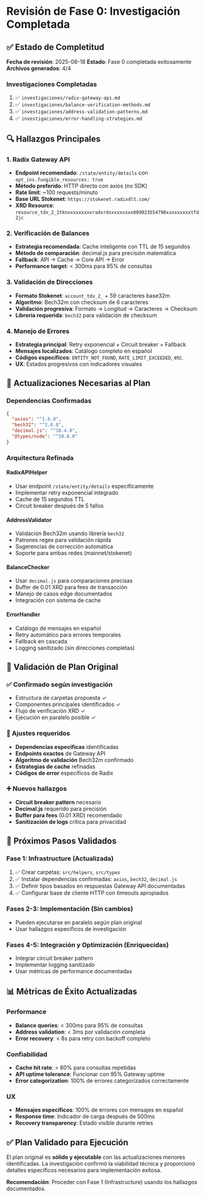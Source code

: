 # Revisión de Fase 0: Investigación Completada

## ✅ Estado de Completitud

**Fecha de revisión**: 2025-08-18
**Estado**: Fase 0 completada exitosamente
**Archivos generados**: 4/4

### Investigaciones Completadas

1. ✅ `investigaciones/radix-gateway-api.md`
2. ✅ `investigaciones/balance-verification-methods.md`
3. ✅ `investigaciones/address-validation-patterns.md`
4. ✅ `investigaciones/error-handling-strategies.md`

## 🔍 Hallazgos Principales

### 1. Radix Gateway API
- **Endpoint recomendado**: `/state/entity/details` con `opt_ins.fungible_resources: true`
- **Método preferido**: HTTP directo con axios (no SDK)
- **Rate limit**: ~100 requests/minuto
- **Base URL Stokenet**: `https://stokenet.radixdlt.com/`
- **XRD Resource**: `resource_tdx_2_1tknxxxxxxxxxradxrdxxxxxxxxx009923554798xxxxxxxxxtfd2jc`

### 2. Verificación de Balances
- **Estrategia recomendada**: Cache inteligente con TTL de 15 segundos
- **Método de comparación**: decimal.js para precisión matemática
- **Fallback**: API → Cache → Core API → Error
- **Performance target**: < 300ms para 95% de consultas

### 3. Validación de Direcciones
- **Formato Stokenet**: `account_tdx_2_` + 59 caracteres base32m
- **Algoritmo**: Bech32m con checksum de 6 caracteres
- **Validación progresiva**: Formato → Longitud → Caracteres → Checksum
- **Librería requerida**: `bech32` para validación de checksum

### 4. Manejo de Errores
- **Estrategia principal**: Retry exponencial + Circuit breaker + Fallback
- **Mensajes localizados**: Catálogo completo en español
- **Códigos específicos**: `ENTITY_NOT_FOUND`, `RATE_LIMIT_EXCEEDED`, etc.
- **UX**: Estados progresivos con indicadores visuales

## 📝 Actualizaciones Necesarias al Plan

### Dependencias Confirmadas
```json
{
  "axios": "^1.6.0",
  "bech32": "^2.0.0", 
  "decimal.js": "^10.4.0",
  "@types/node": "^20.0.0"
}
```

### Arquitectura Refinada

#### RadixAPIHelper
- Usar endpoint `/state/entity/details` específicamente
- Implementar retry exponencial integrado
- Cache de 15 segundos TTL
- Circuit breaker después de 5 fallos

#### AddressValidator  
- Validación Bech32m usando librería `bech32`
- Patrones regex para validación rápida
- Sugerencias de corrección automática
- Soporte para ambas redes (mainnet/stokenet)

#### BalanceChecker
- Usar `decimal.js` para comparaciones precisas
- Buffer de 0.01 XRD para fees de transacción
- Manejo de casos edge documentados
- Integración con sistema de cache

#### ErrorHandler
- Catálogo de mensajes en español
- Retry automático para errores temporales
- Fallback en cascada
- Logging sanitizado (sin direcciones completas)

## 🚦 Validación de Plan Original

### ✅ Confirmado según investigación
- Estructura de carpetas propuesta ✓
- Componentes principales identificados ✓  
- Flujo de verificación XRD ✓
- Ejecución en paralelo posible ✓

### 🔄 Ajustes requeridos
- **Dependencias específicas** identificadas
- **Endpoints exactos** de Gateway API
- **Algoritmo de validación** Bech32m confirmado
- **Estrategias de cache** refinadas
- **Códigos de error** específicos de Radix

### ➕ Nuevos hallazgos
- **Circuit breaker pattern** necesario
- **Decimal.js** requerido para precisión
- **Buffer para fees** (0.01 XRD) recomendado
- **Sanitización de logs** crítica para privacidad

## 🎯 Próximos Pasos Validados

### Fase 1: Infrastructure (Actualizada)
1. ✅ Crear carpetas: `src/helpers`, `src/types`
2. ✅ Instalar dependencias confirmadas: `axios`, `bech32`, `decimal.js`
3. ✅ Definir tipos basados en respuestas Gateway API documentadas
4. ✅ Configurar base de cliente HTTP con timeouts apropiados

### Fases 2-3: Implementación (Sin cambios)
- Pueden ejecutarse en paralelo según plan original
- Usar hallazgos específicos de investigación

### Fases 4-5: Integración y Optimización (Enriquecidas)
- Integrar circuit breaker pattern
- Implementar logging sanitizado
- Usar métricas de performance documentadas

## 📊 Métricas de Éxito Actualizadas

### Performance
- **Balance queries**: < 300ms para 95% de consultas
- **Address validation**: < 3ms por validación completa
- **Error recovery**: < 8s para retry con backoff completo

### Confiabilidad  
- **Cache hit rate**: > 80% para consultas repetidas
- **API uptime tolerance**: Funcionar con 95% Gateway uptime
- **Error categorization**: 100% de errores categorizados correctamente

### UX
- **Mensajes específicos**: 100% de errores con mensajes en español
- **Response time**: Indicador de carga después de 500ms
- **Recovery transparency**: Estado visible durante retries

## ✅ Plan Validado para Ejecución

El plan original es **sólido y ejecutable** con las actualizaciones menores identificadas. La investigación confirmó la viabilidad técnica y proporcionó detalles específicos necesarios para implementación exitosa.

**Recomendación**: Proceder con Fase 1 (Infrastructure) usando los hallazgos documentados.